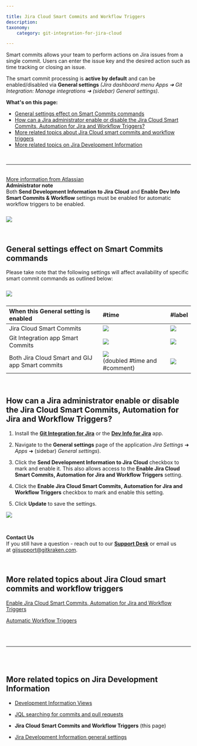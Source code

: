 ```yaml
---

title: Jira Cloud Smart Commits and Workflow Triggers
description:
taxonomy:
    category: git-integration-for-jira-cloud

---
```


Smart commits allows your team to perform actions on Jira issues from a single commit. Users can enter the issue key and the desired action such as time tracking or closing an issue.

The smart commit processing is **active by default** and can be enabled/disabled via **General settings** _(Jira dashboard menu Apps ➜ Git Integration: Manage integrations ➜ (sidebar) General settings)._

**What's on this page:**
- [General settings effect on Smart Commits commands](#general-settings-effect-on-smart-commits-commands)
- [How can a Jira administrator enable or disable the Jira Cloud Smart Commits, Automation for Jira and Workflow Triggers?](#how-can-a-jira-administrator-enable-or-disable-the-jira-cloud-smart-commits-automation-for-jira-and-workflow-triggers)
- [More related topics about Jira Cloud smart commits and workflow triggers](#more-related-topics-about-jira-cloud-smart-commits-and-workflow-triggers)
- [More related topics on Jira Development Information](#more-related-topics-on-jira-development-information)


&nbsp;
<hr>
&nbsp;

<div class="bbb-callout bbb--tip">
    <div class="irow">
    <div class="ilogobox">
        <span class="logoimg"></span>
    </div>
    <div class="imsgbox">
        <a href='https://confluence.atlassian.com/jirasoftwarecloud/configuring-development-tools-764478056.html#Configuringdevelopmenttools-Workflowtriggers' target='_blank'>More information from Atlassian</a>
    </div>
    </div>
</div>

<div class="bbb-callout bbb--note">
    <div class="irow">
    <div class="ilogobox">
        <span class="logoimg"></span>
    </div>
    <div class="imsgbox">
        <b>Administrator note</b><br>
        Both <b>Send Development Information to Jira Cloud</b> and <b>Enable Dev Info Smart Commits & Workflow</b> settings must be enabled for automatic workflow triggers to be enabled.
        <img src='/wp-content/uploads/gij-gitcloud-jira-dev-info-smart-commits-req-sel.png' style='display:block;margin:25px auto 0 auto;max-width:100%' />
    </div>
    </div>
</div>

&nbsp;

## General settings effect on Smart Commits commands

Please take note that the following settings will affect availability of specific smart commit commands as outlined below:

<img src='/wp-content/uploads/gij-gitcloud-jira-dev-info-smart-commits-req-sel.png' style='display:block;margin:25px auto;max-width:100%' />

| When this General setting is enabled | \#time | \#label |
|:---|:---|:---|
| Jira Cloud Smart Commits | ![](/wp-content/uploads/gij-matrix-open-check-green.png) | ![](/wp-content/uploads/gij-matrix-open-not-red.png) |
| Git Integration app Smart Commits | ![](/wp-content/uploads/gij-matrix-open-check-green.png) | ![](/wp-content/uploads/gij-matrix-open-check-green.png) |
|Both Jira Cloud Smart and GIJ app Smart commits | ![](/wp-content/uploads/gij-matrix-open-check-green.png)<br>(doubled \#time and \#comment) | ![](/wp-content/uploads/gij-matrix-open-check-green.png) |

&nbsp;

## How can a Jira administrator enable or disable the Jira Cloud Smart Commits, Automation for Jira and Workflow Triggers?

1.  Install the [**Git Integration for Jira**](https://marketplace.atlassian.com/4984) or the [**Dev Info for Jira**](https://marketplace.atlassian.com/1219270) app.

2.  Navigate to the **General settings** page of the application _Jira Settings_ ➜ _Apps_ ➜ (sidebar) _General settings_).

3.  Click the **Send Development Information to Jira Cloud** checkbox to mark and enable it. This also allows access to the **Enable Jira Cloud Smart Commits, Automation for Jira and Workflow Triggers** setting.

4.  Click the **Enable Jira Cloud Smart Commits, Automation for Jira and Workflow Triggers** checkbox to mark and enable this setting.

5.  Click **Update** to save the settings.

![](/wp-content/uploads/gij-gitcloud-gencfg-jira-devinfo-options-02.png)

&nbsp;

<div class="bbb-callout bbb--info">
    <div class="irow">
    <div class="ilogobox">
        <span class="logoimg"></span>
    </div>
    <div class="imsgbox">
        <b>Contact Us</b><br>
        If you still have a question - reach out to our <a href='https://help.gitkraken.com/git-integration-for-jira-cloud/gij-cloud-contact-support/'><b>Support Desk</b></a> or email us at <a href='mailto:gijsupport@gitkraken.com'>gijsupport@gitkraken.com</a>.
    </div>
    </div>
</div>

&nbsp;

## More related topics about Jira Cloud smart commits and workflow triggers

[Enable Jira Cloud Smart Commits, Automation for Jira and Workflow Triggers](/git-integration-for-jira-cloud/enable-jira-cloud-smart-commits-automation-for-jira-and-workflow-triggers-gij-cloud)

[Automatic Workflow Triggers](/git-integration-for-jira-cloud/automatic-workflow-triggers-gij-cloud)

<br>
<br>
<hr>
<br>
<br>

## More related topics on Jira Development Information

*   [Development Information Views](/git-integration-for-jira-cloud/development-information-views-gij-cloud)

*   [JQL searching for commits and pull requests](/git-integration-for-jira-cloud/jql-searching-for-commits-and-pull-requests-gij-cloud)

*   **Jira Cloud Smart Commits and Workflow Triggers** (this page)

*   [Jira Development Information general settings](/git-integration-for-jira-cloud/jira-development-information-settings-gij-cloud)


